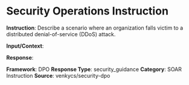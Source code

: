 # Security Operations Instruction

**Instruction**: Describe a scenario where an organization falls victim to a distributed denial-of-service (DDoS) attack.

**Input/Context**: 

**Response**: 

**Framework**: DPO
**Response Type**: security_guidance
**Category**: SOAR Instruction
**Source**: venkycs/security-dpo
